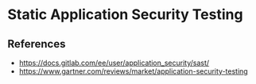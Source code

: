 # Static Application Security Testing

## References

- <https://docs.gitlab.com/ee/user/application_security/sast/>
- <https://www.gartner.com/reviews/market/application-security-testing>
